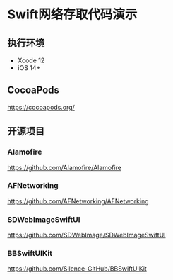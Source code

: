 Swift网络存取代码演示
===================

## 执行环境

+ Xcode 12
+ iOS 14+

## CocoaPods

https://cocoapods.org/

## 开源项目

### Alamofire

https://github.com/Alamofire/Alamofire

### AFNetworking

https://github.com/AFNetworking/AFNetworking

### SDWebImageSwiftUI

https://github.com/SDWebImage/SDWebImageSwiftUI

### BBSwiftUIKit

https://github.com/Silence-GitHub/BBSwiftUIKit
